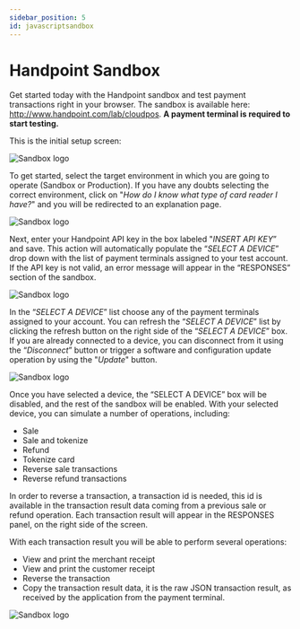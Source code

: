 ```yaml
---
sidebar_position: 5
id: javascriptsandbox
---
```



# Handpoint Sandbox

Get started today with the Handpoint sandbox and test payment transactions right in your browser. The sandbox is available here: http://www.handpoint.com/lab/cloudpos. **A payment terminal is required to start testing.**


This is the initial setup screen:

![Sandbox logo](/img/cloudpos.png)

To get started, select the target environment in which you are going to operate (Sandbox or Production). If you have any doubts selecting the correct environment, click on  "*How do I know what type of card reader I have?*" and you will be redirected to an explanation page.

![Sandbox logo](/img/cloudpos2.png)

Next, enter your Handpoint API key in the box labeled "*INSERT API KEY*” and save. This action will automatically populate the “*SELECT A DEVICE*” drop down with the list of payment terminals assigned to your test account. If the API key is not valid, an error message will appear in the “RESPONSES” section of the sandbox.

![Sandbox logo](/img/cloudpos3.png)

In the “*SELECT A DEVICE*” list choose any of the payment terminals assigned to your account. You can refresh the “*SELECT A DEVICE*” list by clicking the refresh button on the right side of the “*SELECT A DEVICE*” box. If you are already connected to a device, you can disconnect from it using the “*Disconnect*” button or trigger a software and configuration update operation by using the "*Update*" button.

![Sandbox logo](/img/cloudpos4.png)

Once you have selected a device, the “SELECT A DEVICE” box will be disabled, and the rest of the sandbox will be enabled. With your selected device, you can simulate a number of operations, including:

- Sale
- Sale and tokenize
- Refund
- Tokenize card
- Reverse sale transactions
- Reverse refund transactions

In order to reverse a transaction, a transaction id is needed, this id is available in the transaction result data coming from a previous sale or refund operation. Each transaction result will appear in the RESPONSES panel, on the right side of the screen.

With each transaction result you will be able to perform several operations:
- View and print the merchant receipt
- View and print the customer receipt
- Reverse the transaction
- Copy the transaction result data, it is the raw JSON transaction result, as received by the application from the payment terminal. 

![Sandbox logo](/img/cloudpos5.png)